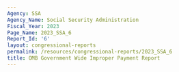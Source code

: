 ```yaml
---
Agency: SSA
Agency_Name: Social Security Administration
Fiscal_Year: 2023
Page_Name: 2023_SSA_6
Report_Id: '6'
layout: congressional-reports
permalink: /resources/congressional-reports/2023_SSA_6
title: OMB Government Wide Improper Payment Report
---
```

